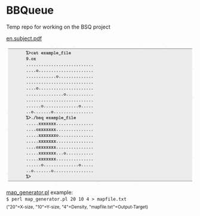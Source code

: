 # BBQueue
Temp repo for working on the BSQ project

[en.subject.pdf](en.subject.pdf)

![](title.png)


[map_generator.pl](map_generator.pl) example: \
```$ perl map_generator.pl 20 10 4 > mapfile.txt```\
 <sub>("20"=X-size, "10"=Y-size, "4"=Density, "mapfile.txt"=Output-Target)
